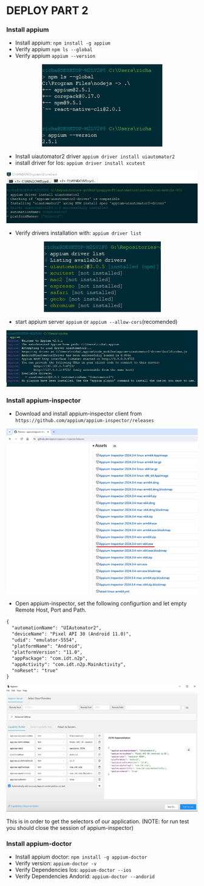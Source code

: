 # DEPLOY PART 2

### Install appium
* Install appium: ```npm install -g appium```
* Verify appium ```npm ls --global```
* Verify appium ```appium --version```
<p align="center">
  <img src="readme-files-02/001-appium-verification.jpg">
</p>

* Install uiautomator2 driver  ```appium driver install uiautomator2```
* install driver for Ios: ```appium driver install xcutest```
<p align="center">
  <img src="readme-files-02/002-install-driver-uiautomator2.jpg">
</p>

* Verify drivers installation with: ```appium driver list```
<p align="center">
  <img src="readme-files-02/002-appium-drivers-list.jpg">
</p>

* start appium server ```appium``` or ```appium --allow-cors```(recomended)
<p align="center">
  <img src="readme-files-02/003-appium-start.jpg">
</p>

### Install appium-inspector
* Download and install appium-inspector client from ```https://github.com/appium/appium-inspector/releases```

<p align="center">
  <img src="readme-files-02/004-appium-inspector download.jpg">
</p>

* Open appium-inspector, set the following configurtion and let empty Remote Host, Port and Path.
```
{
  "automationName": "UIAutomator2",
  "deviceName": "Pixel API 30 (Android 11.0)",
  "udid": "emulator-5554",
  "platformName": "Android",
  "platformVersion": "11.0",
  "appPackage": "com.idt.n2p",
  "appActivity": "com.idt.n2p.MainActivity",
  "noReset": "true"
}
```
<p align="center">
  <img src="readme-files-02/005-configure-appium-inspector.jpg">
</p>

This is in order to get the selectors of our application. (NOTE: for run test you should close the session of appium-inspector)

### Install appium-doctor
* Install appium doctor: ```npm install -g appium-doctor```
* Verify version: ```appium-doctor -v```
* Verify Dependencies Ios: ```appium-doctor --ios```
* Verify Dependencies Andorid: ```appium-doctor --andorid```

